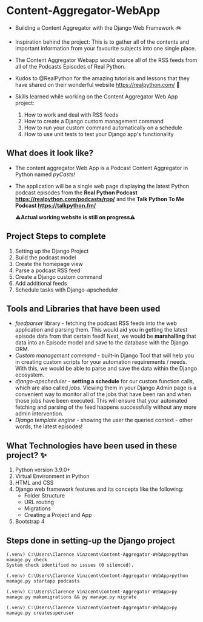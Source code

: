 # Content-Aggregator-WebApp

* Building a Content Aggregator with the Django Web Framework 🚲

* Inspiration behind the project: This is to gather all of the contents and important information from your favourite subjects into one single place.

* The Content Aggregator Webapp would source all of the RSS feeds from all of the Podcasts Episodes of Real Python.

* Kudos to @RealPython for the amazing tutorials and lessons that they have shared on their wonderful website <https://realpython.com/> 🥰

* Skills learned while working on the Content Aggregator Web App project:
    1. How to work and deal with RSS feeds
    2. How to create a Django custom management command
    3. How to run your custom command automatically on a schedule
    4. How to use unit tests to test your Django app's functionality

## What does it look like?

* The content aggregator Web App is a Podcast Content Aggregator in Python named *pyCasts!*

* The application will be a single web page displaying the latest Python podcast episodes from the **Real Python Podcast <https://realpython.com/podcasts/rpp/>** and the **Talk Python To Me Podcast <https://talkpython.fm/>**

    ⚠**Actual working website is still on progress**⚠

## Project Steps to complete

1. Setting up the Django Project
2. Build the podcast model
3. Create the homepage view
4. Parse a podcast RSS feed
5. Create a Django custom command
6. Add additional feeds
7. Schedule tasks with Django-apscheduler

## Tools and Libraries that have been used

* *feedparser* library - fetching the podcast RSS feeds into the web application and parsing them. This would aid you in getting the latest episode data from that certain feed! Next, we would be **marshalling** that data into an Episode model and save to the database with the Django ORM.
* *Custom management command* - built-in Django Tool that will help you in creating custom scripts for your automation requirements / needs. With this, we would be able to parse and save the data within the Django ecosystem.
* *django-apscheduler* - **setting a schedule** for our custom function calls, which are also called *jobs*. Viewing them in your Django Admin page is a convenient way to monitor all of the jobs that have been ran and when those jobs have been executed.
    This will ensure that your automated fetching and parsing of the feed happens successfully without any more admin intervention.
* *Django template engine* - showing the user the queried context - other words, the latest episodes!

## What Technologies have been used in these project? ✨

1. Python version 3.9.0+
2. Virtual Environment in Python
3. HTML and CSS
4. Django web framework features and its concepts like the following:
    * Folder Structure
    * URL routing
    * Migrations
    * Creating a Project and App
5. Bootstrap 4

## Steps done in setting-up the Django project

    (.venv) C:\Users\Clarence Vinzcent\Content-Aggregator-WebApp>python manage.py check
    System check identified no issues (0 silenced).

    (.venv) C:\Users\Clarence Vinzcent\Content-Aggregator-WebApp>python manage.py startapp podcasts

    (.venv) C:\Users\Clarence Vinzcent\Content-Aggregator-WebApp>py manage.py makemigrations && py manage.py migrate

    (.venv) C:\Users\Clarence Vinzcent\Content-Aggregator-WebApp>py manage.py createsuperuser
